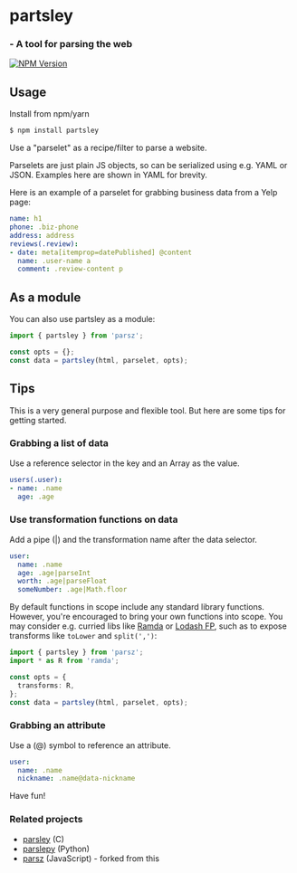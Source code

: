 # partsley
### - A tool for parsing the web

[![NPM Version](https://img.shields.io/npm/v/partsley.svg)](https://www.npmjs.com/package/partsley)

## Usage

Install from npm/yarn

``` bash
$ npm install partsley
```

Use a "parselet" as a recipe/filter to parse a website.

Parselets are just plain JS objects, so can be serialized using e.g. YAML or JSON. Examples here are shown in YAML for brevity.

Here is an example of a parselet for grabbing business data from a Yelp page:

```yaml
name: h1
phone: .biz-phone
address: address
reviews(.review):
- date: meta[itemprop=datePublished] @content
  name: .user-name a
  comment: .review-content p
```

## As a module

You can also use partsley as a module:

```ts
import { partsley } from 'parsz';

const opts = {};
const data = partsley(html, parselet, opts);
```

## Tips

This is a very general purpose and flexible tool. But here are some tips for getting started.

### Grabbing a list of data

Use a reference selector in the key and an Array as the value.

```yaml
users(.user):
- name: .name
  age: .age
```

### Use transformation functions on data

Add a pipe (|) and the transformation name after the data selector.

```yaml
user:
  name: .name
  age: .age|parseInt
  worth: .age|parseFloat
  someNumber: .age|Math.floor
```

By default functions in scope include any standard library functions. However, you're encouraged to bring your own functions into scope. You may consider e.g. curried libs like [Ramda](http://ramdajs.com/) or [Lodash FP](https://github.com/lodash/lodash/wiki/FP-Guide), such as to expose transforms like `toLower` and `split(',')`:

```ts
import { partsley } from 'parsz';
import * as R from 'ramda';

const opts = {
  transforms: R,
};
const data = partsley(html, parselet, opts);
```

### Grabbing an attribute

Use a (@) symbol to reference an attribute.

```yaml
user:
  name: .name
  nickname: .name@data-nickname
```

Have fun!

### Related projects

- [parsley](https://github.com/fizx/parsley) (C)
- [parslepy](https://github.com/redapple/parslepy/) (Python)
- [parsz](https://github.com/dijs/parsz) (JavaScript) - forked from this
